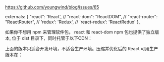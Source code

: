 https://github.com/youngwind/blog/issues/65


externals: {
      "react": 'React',
      // "react-dom": "ReactDOM",
      // "react-router": "ReactRouter",
      // 'redux': 'Redux',
      // 'react-redux': 'ReactRedux'
    },


如果你不想用 npm 来管理软件包， react 和 react-dom npm 包也提供了独立版本, 位于 dist 目录下，同时托管于以下CDN：
<script src="https://unpkg.com/react@15/dist/react.js"></script>
<script src="https://unpkg.com/react-dom@15/dist/react-dom.js"></script>
上面的版本只适合开发环境，不适合生产环境。压缩并优化后的 React 可用生产版本在：

<script src="https://unpkg.com/react@15/dist/react.min.js"></script>
<script src="https://unpkg.com/react-dom@15/dist/react-dom.min.js"></script>